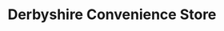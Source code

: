---
title: "Derbyshire Convenience Store"
url: /heanor/derbyshire-convenience-store/
shop: convenience
---